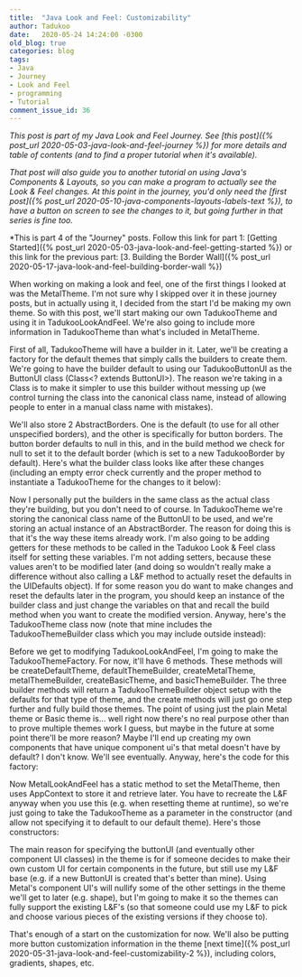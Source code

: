 ```yaml
---
title:  "Java Look and Feel: Customizability"
author: Tadukoo
date:   2020-05-24 14:24:00 -0300
old_blog: true
categories: blog
tags: 
- Java
- Journey
- Look and Feel
- programming
- Tutorial
comment_issue_id: 36
---
```

*This post is part of my Java Look and Feel Journey. See [this post]({% post_url 2020-05-03-java-look-and-feel-journey %}) for more details and table of contents (and to find a proper tutorial when it's available).*

*That post will also guide you to another tutorial on using Java's Components & Layouts, so you can make a program to actually see the Look & Feel changes. At this point in the journey, you'd only need the 
[first post]({% post_url 2020-05-10-java-components-layouts-labels-text %}), to have a button on screen to see the changes to it, but going further in that series is fine too.*

*This is part 4 of the "Journey" posts. Follow this link for part 1: [Getting Started]({% post_url 2020-05-03-java-look-and-feel-getting-started %}) or this link for the previous part: 
[3. Building the Border Wall]({% post_url 2020-05-17-java-look-and-feel-building-border-wall %})

When working on making a look and feel, one of the first things I looked at was the MetalTheme. I'm not sure why I skipped over it in these journey posts, but in actually using it, I decided from the start I'd be 
making my own theme. So with this post, we'll start making our own TadukooTheme and using it in TadukooLookAndFeel. We're also going to include more information in TadukooTheme than what's included in MetalTheme.

First of all, TadukooTheme will have a builder in it. Later, we'll be creating a factory for the default themes that simply calls the builders to create them. We're going to have the builder default to using our 
TadukooButtonUI as the ButtonUI class (Class&lt;? extends ButtonUI&gt;). The reason we're taking in a Class is to make it simpler to use this builder without messing up (we control turning the class into the canonical 
class name, instead of allowing people to enter in a manual class name with mistakes).

We'll also store 2 AbstractBorders. One is the default (to use for all other unspecified borders), and the other is specifically for button borders. The button border defaults to null in this, and in the build method 
we check for null to set it to the default border (which is set to a new TadukooBorder by default). Here's what the builder class looks like after these changes (including an empty error check currently and the proper 
method to instantiate a TadukooTheme for the changes to it below):

<script src="https://gist.github.com/Tadukoo/1011346544113983890ba3f1451829ee.js"></script>

Now I personally put the builders in the same class as the actual class they're building, but you don't need to of course. In TadukooTheme we're storing the canonical class name of the ButtonUI to be used, and we're 
storing an actual instance of an AbstractBorder. The reason for doing this is that it's the way these items already work. I'm also going to be adding getters for these methods to be called in the Tadukoo Look & Feel 
class itself for setting these variables. I'm not adding setters, because these values aren't to be modified later (and doing so wouldn't really make a difference without also calling a L&F method to actually reset the 
defaults in the UIDefaults object). If for some reason you do want to make changes and reset the defaults later in the program, you should keep an instance of the builder class and just change the variables on that and 
recall the build method when you want to create the modified version. Anyway, here's the TadukooTheme class now (note that mine includes the TadukooThemeBuilder class which you may include outside instead):

<script src="https://gist.github.com/Tadukoo/8e10c780d30848f7ef0cd886d875f9ea.js"></script>

Before we get to modifying TadukooLookAndFeel, I'm going to make the TadukooThemeFactory. For now, it'll have 6 methods. These methods will be createDefaultTheme, defaultThemeBuilder, createMetalTheme, metalThemeBuilder, 
createBasicTheme, and basicThemeBuilder. The three builder methods will return a TadukooThemeBuilder object setup with the defaults for that type of theme, and the create methods will just go one step further and fully 
build those themes. The point of using just the plain Metal theme or Basic theme is... well right now there's no real purpose other than to prove multiple themes work I guess, but maybe in the future at some point there'll 
be more reason? Maybe I'll end up creating my own components that have unique component ui's that metal doesn't have by default? I don't know. We'll see eventually. Anyway, here's the code for this factory:

<script src="https://gist.github.com/Tadukoo/aaae165f7d9d5afdbc2584a452062ae7.js"></script>

Now MetalLookAndFeel has a static method to set the MetalTheme, then uses AppContext to store it and retrieve later. You have to recreate the L&F anyway when you use this (e.g. when resetting theme at runtime), so we're 
just going to take the TadukooTheme as a parameter in the constructor (and allow not specifying it to default to our default theme). Here's those constructors:

<script src="https://gist.github.com/Tadukoo/0c4c1b62edd001827e43658652d1a650.js"></script>

The main reason for specifying the buttonUI (and eventually other component UI classes) in the theme is for if someone decides to make their own custom UI for certain components in the future, but still use my L&F base 
(e.g. if a new ButtonUI is created that's better than mine). Using Metal's component UI's will nullify some of the other settings in the theme we'll get to later (e.g. shape), but I'm going to make it so the themes can 
fully support the existing L&F's (so that someone could use my L&F to pick and choose various pieces of the existing versions if they choose to).

That's enough of a start on the customization for now. We'll also be putting more button customization information in the theme [next time]({% post_url 2020-05-31-java-look-and-feel-customizability-2 %}), 
including colors, gradients, shapes, etc.

